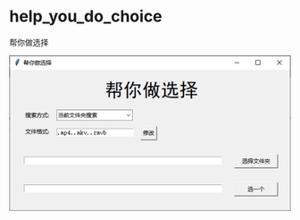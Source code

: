 # help_you_do_choice

帮你做选择

![image](https://github.com/luzheminlulu/help_you_do_choice/blob/master/images/HelpYouDoChoice.png)
